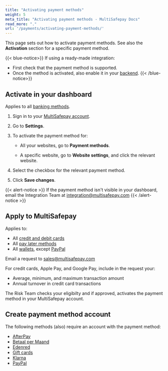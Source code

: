 ```yaml
---
title: "Activating payment methods"
weight: 5
meta_title: "Activating payment methods - MultiSafepay Docs"
read_more: "."
url: '/payments/activating-payment-methods/'
---
```

This page sets out how to activate payment methods. See also the **Activation** section for a specific payment method. 

{{< blue-notice>}} If using a ready-made integration: 

- First check that the payment method is supported. 
- Once the method is activated, also enable it in your [backend](/glossaries/multisafepay-glossary/#backend). {{< /blue-notice>}}

## Activate in your dashboard

Applies to all [banking methods](/payments/methods/banks/).

1. Sign in to your [MultiSafepay account](https://merchant.multisafepay.com).
2. Go to **Settings**. 
3. To activate the payment method for:

    - All your websites, go to **Payment methods**.

    - A specific website, go to **Website settings**, and click the relevant website.

4. Select the checkbox for the relevant payment method.

5. Click **Save changes**.

{{< alert-notice >}} If the payment method isn't visible in your dashboard, email the Integration Team at <integration@multisafepay.com> {{< /alert-notice >}}

## Apply to MultiSafepay 

Applies to:    

- All [credit and debit cards](/payment-methods/credit-and-debit-cards/)
- All [pay later methods](/payment-methods/pay-later/)
- All [wallets](/payment-methods/wallets/), except [PayPal](/payment-methods/paypal/)

Email a request to <sales@multisafepay.com>

For credit cards, Apple Pay, and Google Pay, include in the request your:

- Average, minimum, and maximum transaction amount
- Annual turnover in credit card transactions

The Risk Team checks your eligibilty and if approved, activates the payment method in your MultiSafepay account. 

## Create payment method account

The following methods (also) require an account with the payment method:  

- [AfterPay](/payment-methods/afterpay/activation/)
- [Betaal per Maand](/payment-methods/betaal-per-maand/activation/)
- [Edenred](/payment-methods/edenred/activation/)
- [Gift cards](/payment-methods/gift-cards/activation/)
- [Klarna](/payment-methods/klarna/activation/)
- [PayPal](/payment-methods/paypal/activation/)






